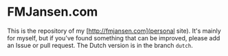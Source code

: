 FMJansen.com
============

This is the repository of my [http://fmjansen.com](personal site). It's mainly for myself, but if you've found something that can be improved, please add an Issue or pull request. The Dutch version is in the branch `dutch`.